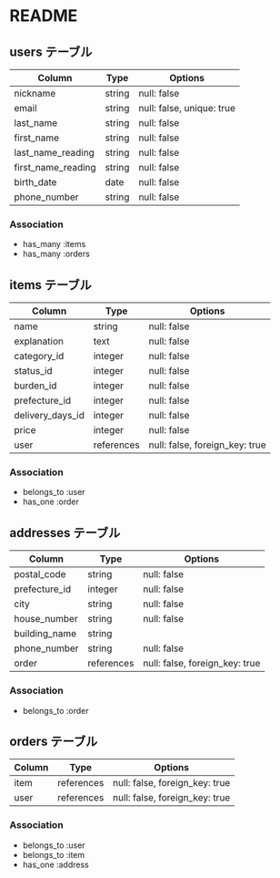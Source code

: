 # README

## users テーブル

| Column                  | Type   | Options                   |
| ----------------------- | ------ | ------------------------- |
| nickname                | string | null: false               |
| email                   | string | null: false, unique: true |
| last_name               | string | null: false               |
| first_name              | string | null: false               |
| last_name_reading       | string | null: false               |
| first_name_reading      | string | null: false               |
| birth_date              | date   | null: false               |
| phone_number            | string | null: false               |

### Association

- has_many :items
- has_many :orders

## items テーブル

| Column             | Type        | Options                        |
| ------------------ | ----------- | ------------------------------ |
| name               | string      | null: false                    |
| explanation        | text        | null: false                    |
| category_id        | integer     | null: false                    |
| status_id          | integer     | null: false                    |
| burden_id          | integer     | null: false                    |
| prefecture_id      | integer     | null: false                    |
| delivery_days_id   | integer     | null: false                    |
| price              | integer     | null: false                    |
| user               | references  | null: false, foreign_key: true |

### Association

- belongs_to :user
- has_one    :order

## addresses テーブル

| Column          | Type       | Options                        |
| --------------- | ---------- | ------------------------------ |
| postal_code     | string     | null: false                    |
| prefecture_id   | integer    | null: false                    |
| city            | string     | null: false                    |
| house_number    | string     | null: false                    |
| building_name   | string     |                                |
| phone_number    | string     | null: false                    |
| order           | references | null: false, foreign_key: true |

### Association

- belongs_to :order

## orders テーブル

| Column  | Type       | Options                        |
| ------- | ---------- | ------------------------------ |
| item    | references | null: false, foreign_key: true |
| user    | references | null: false, foreign_key: true |

### Association

- belongs_to :user
- belongs_to :item
- has_one    :address